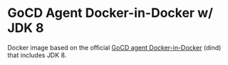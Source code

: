 # GoCD Agent Docker-in-Docker w/ JDK 8

Docker image based on the official [GoCD agent Docker-in-Docker](https://github.com/gocd/gocd-agent-docker-dind)
(dind) that includes JDK 8.
